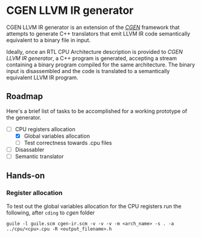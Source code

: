 # CGEN LLVM IR generator

CGEN LLVM IR generator is an extension of the [*CGEN*][1] framework that attempts to generate C++ translators that emit LLVM IR code semantically equivalent to a binary file in input.

Ideally, once an RTL CPU Architecture description is provided to *CGEN LLVM IR generator*, a C++ program is generated, accepting a stream containing a binary program compiled for the same architecture. The binary input is disassembled and the code is translated to a semantically equivalent LLVM IR program.

## Roadmap
Here's a brief list of tasks to be accomplished for a working prototype of the generator.

- [ ] CPU registers allocation
	- [x] Global variables allocation
	- [ ] Test correctness towards .cpu files
- [ ] Disassabler
- [ ] Semantic translator 

## Hands-on
### Register allocation
To test out the global variables allocation for the CPU registers run the following, after ```cding``` to _cgen_ folder

```
guile -l guile.scm cgen-ir.scm -v -v -v -m <arch_name> -s . -a ../cpu/<cpu>.cpu -R <output_filename>.h
```

[1]: https://sourceware.org/cgen/